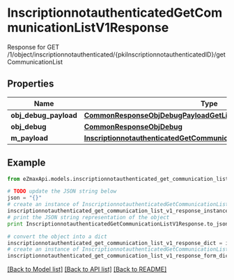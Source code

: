 # InscriptionnotauthenticatedGetCommunicationListV1Response

Response for GET /1/object/inscriptionnotauthenticated/{pkiInscriptionnotauthenticatedID}/getCommunicationList

## Properties

Name | Type | Description | Notes
------------ | ------------- | ------------- | -------------
**obj_debug_payload** | [**CommonResponseObjDebugPayloadGetList**](CommonResponseObjDebugPayloadGetList.md) |  | 
**obj_debug** | [**CommonResponseObjDebug**](CommonResponseObjDebug.md) |  | [optional] 
**m_payload** | [**InscriptionnotauthenticatedGetCommunicationListV1ResponseMPayload**](InscriptionnotauthenticatedGetCommunicationListV1ResponseMPayload.md) |  | 

## Example

```python
from eZmaxApi.models.inscriptionnotauthenticated_get_communication_list_v1_response import InscriptionnotauthenticatedGetCommunicationListV1Response

# TODO update the JSON string below
json = "{}"
# create an instance of InscriptionnotauthenticatedGetCommunicationListV1Response from a JSON string
inscriptionnotauthenticated_get_communication_list_v1_response_instance = InscriptionnotauthenticatedGetCommunicationListV1Response.from_json(json)
# print the JSON string representation of the object
print InscriptionnotauthenticatedGetCommunicationListV1Response.to_json()

# convert the object into a dict
inscriptionnotauthenticated_get_communication_list_v1_response_dict = inscriptionnotauthenticated_get_communication_list_v1_response_instance.to_dict()
# create an instance of InscriptionnotauthenticatedGetCommunicationListV1Response from a dict
inscriptionnotauthenticated_get_communication_list_v1_response_form_dict = inscriptionnotauthenticated_get_communication_list_v1_response.from_dict(inscriptionnotauthenticated_get_communication_list_v1_response_dict)
```
[[Back to Model list]](../README.md#documentation-for-models) [[Back to API list]](../README.md#documentation-for-api-endpoints) [[Back to README]](../README.md)


